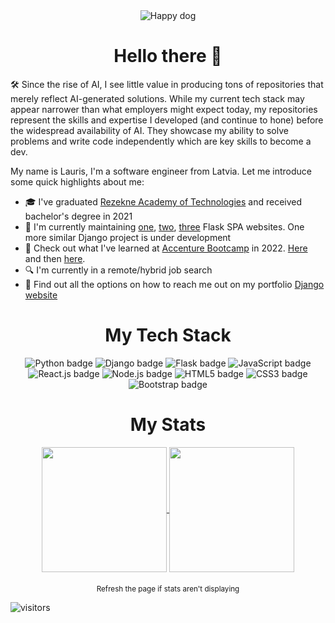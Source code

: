 <div align="center">
  <img src="https://media.giphy.com/media/26Fxy3Iz1ari8oytO/giphy.gif" alt="Happy dog">
</div>
<h1 align="center">
  Hello there 👋
</h1>

🛠️ Since the rise of AI, I see little value in producing tons of repositories that merely reflect AI-generated solutions. While my current tech stack may appear narrower than what employers might expect today, my repositories represent the skills and expertise I developed (and continue to hone) before the widespread availability of AI. They showcase my ability to solve problems and write code independently which are key skills to become a dev.

My name is Lauris, I'm a software engineer from Latvia. Let me introduce some quick highlights about me:

- 🎓 I've graduated [Rezekne Academy of Technologies](https://www.rta.lv/) and received bachelor's degree in 2021
- 🔧 I'm currently maintaining [one](https://www.affix.lv/), [two](https://www.retrix.lv/), [three](https://www.elgor.lv/) Flask SPA websites. One more similar Django project is under development
- 🚀 Check out what I've learned at [Accenture Bootcamp](https://bootcamp.lv/) in 2022. [Here](https://github.com/LaSTiqq/coffee-united-people) and then [here](https://github.com/LaSTiqq/Coffee-united-people-2.0). 
- 🔍 I'm currently in a remote/hybrid job search
- 📢 Find out all the options on how to reach me out on my portfolio [Django website](https://laurisstirna.eu.pythonanywhere.com/)

<h1 align="center">
  My Tech Stack
</h1>

<div align="center">
    <img src="https://img.shields.io/badge/-Python-blue?logo=python&logoColor=white&style=for-the-badge" alt="Python badge">
    <img src="https://img.shields.io/badge/-Django-green?logo=django&logoColor=white&style=for-the-badge" alt="Django badge">
    <img src="https://img.shields.io/badge/-Flask-black?logo=flask&logoColor=white&style=for-the-badge" alt="Flask badge">
    <img src="https://img.shields.io/badge/-JavaScript-yellow?logo=javascript&logoColor=white&style=for-the-badge" alt="JavaScript badge">
    <img src="https://img.shields.io/badge/-React.js-blue?logo=react&logoColor=white&style=for-the-badge" alt="React.js badge">
    <img src="https://img.shields.io/badge/-Node.js-green?logo=node.js&amp;logoColor=white&style=for-the-badge" alt="Node.js badge">
    <img src="https://img.shields.io/badge/-HTML5-red?logo=html5&logoColor=white&style=for-the-badge" alt="HTML5 badge">
    <img src="https://img.shields.io/badge/-CSS3-blueviolet?logo=css3&logoColor=white&style=for-the-badge" alt="CSS3 badge">
    <img src="https://img.shields.io/badge/-Bootstrap-purple?logo=bootstrap&logoColor=white&style=for-the-badge" alt="Bootstrap badge">
</div>

<h1 align="center">
  My Stats
</h1>

<p style="margin-bottom: 20px;" align="center">
  <a href="https://github.com/anuraghazra/github-readme-stats">
    <img height=200 align="center" src="https://github-readme-stats.vercel.app/api?username=LaSTiqq&theme=transparent" />
  </a>
  <a href="https://github.com/anuraghazra/convoychat">
    <img height=200 align="center" src="https://github-readme-stats.vercel.app/api/top-langs?username=LaSTiqq&layout=compact&langs_count=4&theme=transparent&card_width=300" />
  </a>

<div align="center">
<sub>Refresh the page if stats aren't displaying</sub>
</div>

![visitors](https://visitor-badge.laobi.icu/badge?page_id=lastiqq.lastiqq)

